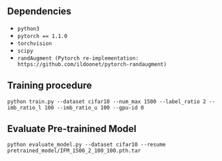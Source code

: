 
## Dependencies

* `python3`
* `pytorch == 1.1.0`
* `torchvision`
* `scipy`
* `randAugment (Pytorch re-implementation: https://github.com/ildoonet/pytorch-randaugment)`

## Training procedure 
```
python train.py --dataset cifar10 --num_max 1500 --label_ratio 2 --imb_ratio_l 100 --imb_ratio_u 100 --gpu-id 0
```

## Evaluate Pre-trainined Model
```
python evaluate_model.py --dataset cifar10 --resume pretrained_model/IFM_1500_2_100_100.pth.tar
```
